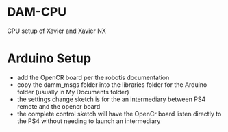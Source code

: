 # DAM-CPU
CPU setup of Xavier and Xavier NX


# Arduino Setup
- add the OpenCR board per the robotis documentation
- copy the damm_msgs folder into the libraries folder for the Arduino folder (usually in My Documents folder)
- the settings change sketch is for the an intermediary between PS4 remote and the opencr board
 - the complete control sketch will have the OpenCr board listen directly to the PS4 without needing to launch an intermediary 
